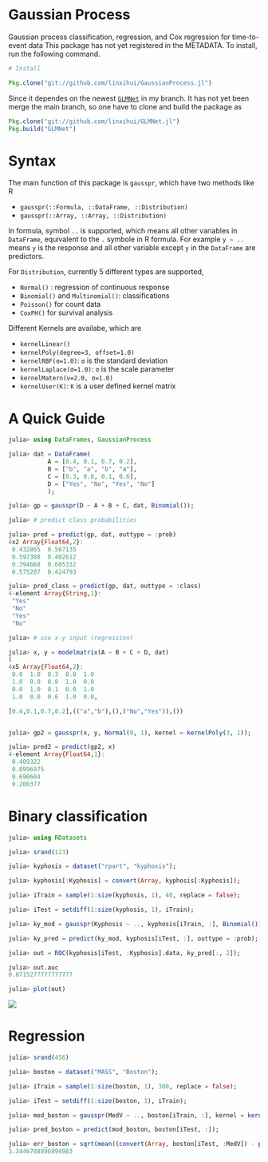 # Gaussian Process

Gaussian process classification, regression, and Cox regression for time-to-event data
This package has not yet registered in the METADATA. To install, run the following command.

```julia
# Install

Pkg.clone("git://github.com/linxihui/GaussianProcess.jl")

```

Since it dependes on the newest [`GLMNet`](https://github.com/linxihui/GLMNet.jl) in my branch. It 
has not yet been merge the main branch, so one have to clone and build the package as

```julia
Pkg.clone("git://github.com/linxihui/GLMNet.jl")
Pkg.build("GLMNet")
```

# Syntax

The main function of this package is `gausspr`, which have two methods like R

- `gausspr(::Formula, ::DataFrame, ::Distribution)`
- `gausspr(::Array, ::Array, ::Distribution)`

In formula, symbol `..` is supported, which means all other variables in `DataFrame`, equivalent to
the `.` symbole in R formula. For example `y ~ ..` means `y` is the response and all other variable except `y`
in the `DataFrame` are predictors.  

For `Distribution`, currently 5 different types are supported, 
- `Normal()` : regression of continuous response 
- `Binomial()` and `Multinomial()`: classifications
- `Poisson()`  for count data
- `CoxPH()` for survival analysis

Different Kernels are availabe, which are 
- `kernelLinear()`
- `kernelPoly(degree=3, offset=1.0)`
- `kernelRBF(σ=1.0)`: `σ` is the standard deviation
- `kernelLaplace(σ=1.0)`: `σ` is the scale parameter
- `kernelMatern(ν=2.0, σ=1.0)`
- `kernelUser(K)`: `K` is a user defined kernel matrix


# A Quick Guide

```julia
julia> using DataFrames, GaussianProcess

julia> dat = DataFrame(
           A = [0.4, 0.1, 0.7, 0.2],
           B = ["b", "a", "b", "a"],
           C = [0.3, 0.8, 0.1, 0.6],
           D = ["Yes", "No", "Yes", "No"]
           );

julia> gp = gausspr(D ~ A + B + C, dat, Binomial());

julia> # predict class probabilities

julia> pred = predict(gp, dat, outtype = :prob)
4x2 Array{Float64,2}:
 0.432865  0.567135
 0.597388  0.402612
 0.394668  0.605332
 0.575207  0.424793

julia> pred_class = predict(gp, dat, outtype = :class)
4-element Array{String,1}:
 "Yes"
 "No"
 "Yes"
 "No"

julia> # use x-y input (regression)

julia> x, y = modelmatrix(A ~ B + C + D, dat)
(
4x5 Array{Float64,2}:
 0.0  1.0  0.3  0.0  1.0
 1.0  0.0  0.8  1.0  0.0
 0.0  1.0  0.1  0.0  1.0
 1.0  0.0  0.6  1.0  0.0,

[0.4,0.1,0.7,0.2],(("a","b"),(),("No","Yes")),())


julia> gp2 = gausspr(x, y, Normal(0, 1), kernel = kernelPoly(3, 1));

julia> pred2 = predict(gp2, x)
4-element Array{Float64,1}:
 0.409322
 0.0996975
 0.690604
 0.200377 
```

# Binary classification

```julia
julia> using RDatasets

julia> srand(123)

julia> kyphosis = dataset("rpart", "kyphosis");

julia> kyphosis[:Kyphosis] = convert(Array, kyphosis[:Kyphosis]);

julia> iTrain = sample(1:size(kyphosis, 1), 40, replace = false);

julia> iTest = setdiff(1:size(kyphosis, 1), iTrain);

julia> ky_mod = gausspr(Kyphosis ~ .., kyphosis[iTrain, :], Binomial());

julia> ky_pred = predict(ky_mod, kyphosis[iTest, :], outtype = :prob);

julia> out = ROC(kyphosis[iTest, :Kyphosis].data, ky_pred[:, 2]);

julia> out.auc
0.8715277777777777

julia> plot(out)
```
![](https://rawgit.com/linxihui/Misc/master/Images/GaussianProcess.jl/ROC.svg)


# Regression

```julia
julia> srand(456)

julia> boston = dataset("MASS", "Boston");

julia> iTrain = sample(1:size(boston, 1), 300, replace = false);

julia> iTest = setdiff(1:size(boston, 1), iTrain);

julia> mod_boston = gausspr(MedV ~ .., boston[iTrain, :], kernel = kernelMatern(2, 1));

julia> pred_boston = predict(mod_boston, boston[iTest, :]);

julia> err_boston = sqrt(mean((convert(Array, boston[iTest, :MedV]) - pred_boston).^2))
3.3446708896894983
```
